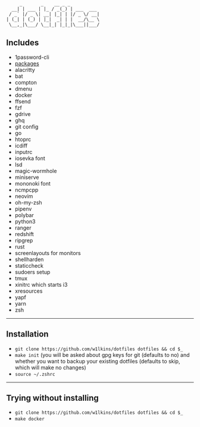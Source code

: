 ```
     _       _    __ _ _           
  __| | ___ | |_ / _(_) | ___  ___ 
 / _` |/ _ \| __| |_| | |/ _ \/ __|
| (_| | (_) | |_|  _| | |  __/\__ \
 \__,_|\___/ \__|_| |_|_|\___||___/
```

## Includes

- 1password-cli
- [packages](packages)
- alacritty
- bat
- compton
- dmenu
- docker
- ffsend
- fzf
- gdrive
- ghq
- git config
- go
- htoprc
- icdiff
- inputrc
- iosevka font
- lsd
- magic-wormhole
- miniserve
- mononoki font
- ncmpcpp
- neovim
- oh-my-zsh
- pipenv
- polybar
- python3
- ranger
- redshift
- ripgrep
- rust
- screenlayouts for monitors
- shellharden
- staticcheck
- sudoers setup
- tmux
- xinitrc which starts i3
- xresources
- yapf
- yarn
- zsh

---

## Installation

- `git clone https://github.com/w1lkins/dotfiles dotfiles && cd $_`
- `make init` (you will be asked about gpg keys for git (defaults to no) and whether you want to backup your existing dotfiles (defaults to skip, which will make no changes)
- `source ~/.zshrc`

---

## Trying without installing

- `git clone https://github.com/w1lkins/dotfiles dotfiles && cd $_`
- `make docker`

